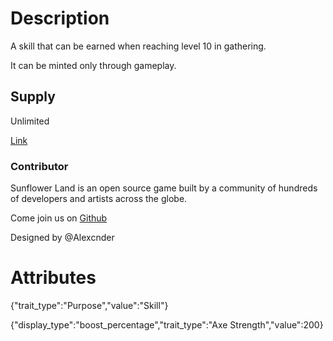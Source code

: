 # Description

A skill that can be earned when reaching level 10 in gathering.

It can be minted only through gameplay.

## Supply

Unlimited

[Link](https://docs.sunflower-land.com/player-guides/skill-tree)

### Contributor

Sunflower Land is an open source game built by a community of hundreds of developers and artists across the globe.

Come join us on [Github](https://github.com/sunflower-land/sunflower-land)

Designed by @Alexcnder

# Attributes

{"trait_type":"Purpose","value":"Skill"}

{"display_type":"boost_percentage","trait_type":"Axe Strength","value":200}
